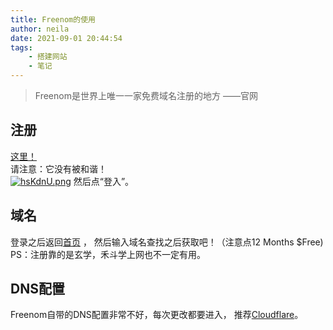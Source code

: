 ```yaml
---
title: Freenom的使用
author: neila
date: 2021-09-01 20:44:54
tags:
    - 搭建网站
    - 笔记
---
```

> Freenom是世界上唯一一家免费域名注册的地方
> ——官网

## 注册

[这里！](https://www.freenom.com/zh/index.html?lang=zh)  
请注意：它没有被和谐！  
[![hsKdnU.png](https://z3.ax1x.com/2021/09/02/hsKdnU.png)](https://imgtu.com/i/hsKdnU)
然后点“登入”。  

## 域名  

登录之后返回[首页](https://www.freenom.com/zh/index.html?lang=zh) ，
然后输入域名查找之后获取吧！（注意点12 Months $Free)
PS：注册靠的是玄学，禾斗学上网也不一定有用。

## DNS配置

Freenom自带的DNS配置非常不好，每次更改都要进入，
推荐[Cloudflare](//dash.cloudflare.com)。
